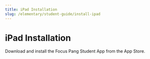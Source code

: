```yaml
---
title: iPad Installation
slug: /elementary/student-guide/install-ipad
---
```


# iPad Installation

Download and install the Focus Pang Student App from the App Store.
